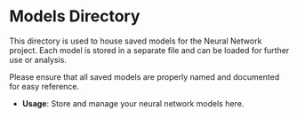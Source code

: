# Models Directory

This directory is used to house saved models for the Neural Network project. Each model is stored in a separate file and can be loaded for further use or analysis.

Please ensure that all saved models are properly named and documented for easy reference.

- **Usage**: Store and manage your neural network models here.

